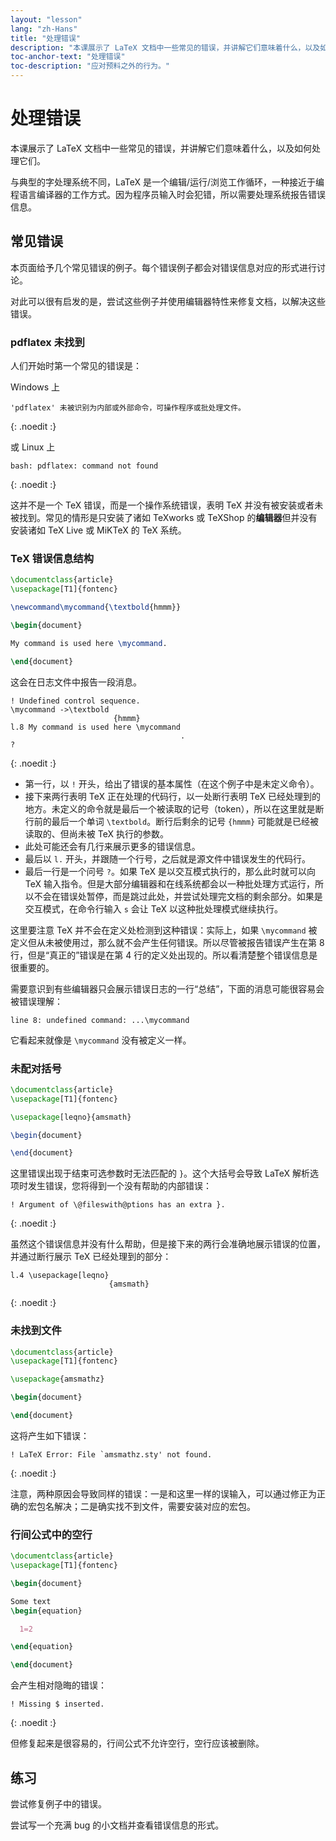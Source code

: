 ```yaml
---
layout: "lesson"
lang: "zh-Hans"
title: "处理错误"
description: "本课展示了 LaTeX 文档中一些常见的错误，并讲解它们意味着什么，以及如何处理它们。"
toc-anchor-text: "处理错误"
toc-description: "应对预料之外的行为。"
---
```


# 处理错误

<span
  class="summary">本课展示了 LaTeX 文档中一些常见的错误，并讲解它们意味着什么，以及如何处理它们。</span>

与典型的字处理系统不同，LaTeX 是一个编辑/运行/浏览工作循环，一种接近于编程语言编译器的工作方式。因为程序员输入时会犯错，所以需要处理系统报告错误信息。

## 常见错误

本页面给予几个常见错误的例子。每个错误例子都会对错误信息对应的形式进行讨论。

对此可以很有启发的是，尝试这些例子并使用编辑器特性来修复文档，以解决这些错误。

### pdflatex 未找到

人们开始时第一个常见的错误是：

Windows 上

```
'pdflatex' 未被识别为内部或外部命令，可操作程序或批处理文件。
```
{: .noedit :}

或 Linux 上

```
bash: pdflatex: command not found
```
{: .noedit :}

这并不是一个 TeX 错误，而是一个操作系统错误，表明 TeX 并没有被安装或者未被找到。常见的情形是只安装了诸如 TeXworks 或 TeXShop 的**编辑器**但并没有安装诸如 TeX Live 或 MiKTeX 的 TeX 系统。

### TeX 错误信息结构

```latex
\documentclass{article}
\usepackage[T1]{fontenc}

\newcommand\mycommand{\textbold{hmmm}}

\begin{document}

My command is used here \mycommand.

\end{document}
```

这会在日志文件中报告一段消息。

```
! Undefined control sequence.
\mycommand ->\textbold 
                       {hmmm}
l.8 My command is used here \mycommand
                                      .
? 
```
{: .noedit :}

* 第一行，以 `!` 开头，给出了错误的基本属性（在这个例子中是未定义命令）。
* 接下来两行表明 TeX 正在处理的代码行，以一处断行表明 TeX 已经处理到的地方。未定义的命令就是最后一个被读取的记号（token），所以在这里就是断行前的最后一个单词 `\textbold`。断行后剩余的记号 `{hmmm}` 可能就是已经被读取的、但尚未被 TeX 执行的参数。
* 此处可能还会有几行来展示更多的错误信息。
* 最后以 `l.` 开头，并跟随一个行号，之后就是源文件中错误发生的代码行。
* 最后一行是一个问号 `?`。如果 TeX 是以交互模式执行的，那么此时就可以向 TeX 输入指令。但是大部分编辑器和在线系统都会以一种批处理方式运行，所以不会在错误处暂停，而是跳过此处，并尝试处理完文档的剩余部分。如果是交互模式，在命令行输入 `s` 会让 TeX 以这种批处理模式继续执行。


这里要注意 TeX 并不会在定义处检测到这种错误：实际上，如果 `\mycommand` 被定义但从未被使用过，那么就不会产生任何错误。所以尽管被报告错误产生在第 8 行，但是“真正的”错误是在第 4 行的定义处出现的。所以看清楚整个错误信息是很重要的。

需要意识到有些编辑器只会展示错误日志的一行“总结”，下面的消息可能很容易会被错误理解：

`line 8: undefined command: ...\mycommand`

它看起来就像是 `\mycommand` 没有被定义一样。


### 未配对括号

```latex
\documentclass{article}
\usepackage[T1]{fontenc}

\usepackage[leqno}{amsmath}

\begin{document}

\end{document}
```

这里错误出现于结束可选参数时无法匹配的 `}`。这个大括号会导致 LaTeX 解析选项时发生错误，您将得到一个没有帮助的内部错误：

```
! Argument of \@fileswith@ptions has an extra }.
```
{: .noedit :}

虽然这个错误信息并没有什么帮助，但是接下来的两行会准确地展示错误的位置，并通过断行展示 TeX 已经处理到的部分：

```
l.4 \usepackage[leqno}
                      {amsmath}
```
{: .noedit :}



### 未找到文件

```latex
\documentclass{article}
\usepackage[T1]{fontenc}

\usepackage{amsmathz}

\begin{document}

\end{document}
```

这将产生如下错误：

```
! LaTeX Error: File `amsmathz.sty' not found.
```
{: .noedit :}

注意，两种原因会导致同样的错误：一是和这里一样的误输入，可以通过修正为正确的宏包名解决；二是确实找不到文件，需要安装对应的宏包。

### 行间公式中的空行

```latex
\documentclass{article}
\usepackage[T1]{fontenc}

\begin{document}

Some text
\begin{equation}

  1=2

\end{equation}

\end{document}
```

会产生相对隐晦的错误：

```
! Missing $ inserted.
```
{: .noedit :}

但修复起来是很容易的，行间公式不允许空行，空行应该被删除。

## 练习

尝试修复例子中的错误。

尝试写一个充满 bug 的小文档并查看错误信息的形式。

<script>
  window.addEventListener('load', function(){
      if(editors['pre2'] != null) editors['pre2'].moveCursorTo(3, 31, false);
      if(editors['pre4'] != null) editors['pre4'].moveCursorTo(3, 18, false);
      if(editors['pre7'] != null) editors['pre7'].moveCursorTo(3  , 20, false);
      if(editors['pre9'] != null) editors['pre9'].moveCursorTo(7, 0, false);
  }, false);
</script>
